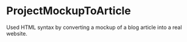 # ProjectMockupToArticle

Used HTML syntax by converting a mockup of a blog article into a real website.
